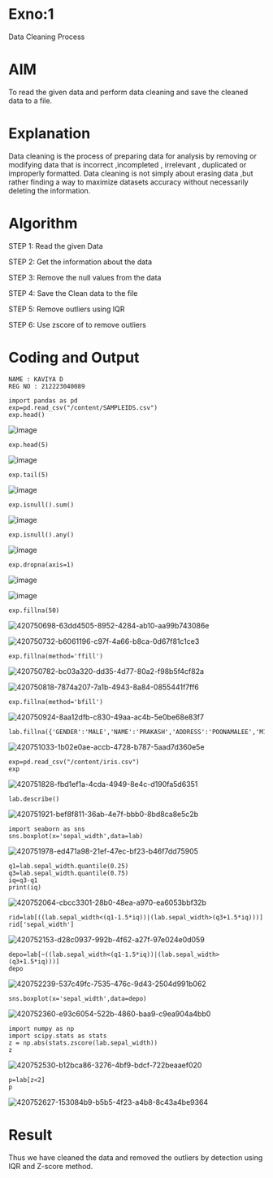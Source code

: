 # Exno:1
Data Cleaning Process

# AIM
To read the given data and perform data cleaning and save the cleaned data to a file.

# Explanation
Data cleaning is the process of preparing data for analysis by removing or modifying data that is incorrect ,incompleted , irrelevant , duplicated or improperly formatted. Data cleaning is not simply about erasing data ,but rather finding a way to maximize datasets accuracy without necessarily deleting the information.

# Algorithm
STEP 1: Read the given Data

STEP 2: Get the information about the data

STEP 3: Remove the null values from the data

STEP 4: Save the Clean data to the file

STEP 5: Remove outliers using IQR

STEP 6: Use zscore of to remove outliers

# Coding and Output

```
NAME : KAVIYA D
REG NO : 212223040089
```

```
import pandas as pd
exp=pd.read_csv("/content/SAMPLEIDS.csv")
exp.head()
```

![image](https://github.com/user-attachments/assets/f4a6b2a1-2b65-4636-9a21-2eeb078236ad)


```
exp.head(5)
```
![image](https://github.com/user-attachments/assets/4dd0a95f-c054-4ddb-a850-ad87f299c3ba)


```
exp.tail(5)
```
![image](https://github.com/user-attachments/assets/c0bd8d76-6d98-40dc-bd53-92bbe703ef49)


```
exp.isnull().sum()
```
![image](https://github.com/user-attachments/assets/b0cd6dea-e226-4dd8-abc9-794c845d1b63)


```
exp.isnull().any()
```

![image](https://github.com/user-attachments/assets/b78f98dc-5aa1-45c8-b44d-87e3c89384bb)


```
exp.dropna(axis=1)
```
![image](https://github.com/user-attachments/assets/e9953349-7bb1-4b31-8ad1-18235d3353eb)





![image](https://github.com/user-attachments/assets/02ee089f-4ce9-47b4-8c84-fae650714ca8)

```
exp.fillna(50)
```
![420750698-63dd4505-8952-4284-ab10-aa99b743086e](https://github.com/user-attachments/assets/4ae5fb27-5c27-45d6-9d1a-ce1e556bd521)


![420750732-b6061196-c97f-4a66-b8ca-0d67f81c1ce3](https://github.com/user-attachments/assets/d7a339ba-c012-4fa6-beeb-ef1454656162)

```
exp.fillna(method='ffill')
```
![420750782-bc03a320-dd35-4d77-80a2-f98b5f4cf82a](https://github.com/user-attachments/assets/85033de2-8c77-4017-b9d8-31e8bff4090d)


![420750818-7874a207-7a1b-4943-8a84-0855441f7ff6](https://github.com/user-attachments/assets/d1704ed1-d581-4fa1-9faf-bd32a27880c8)


```
exp.fillna(method='bfill')
```
![420750924-8aa12dfb-c830-49aa-ac4b-5e0be68e83f7](https://github.com/user-attachments/assets/3cc7f316-6c2d-4b83-af93-00a2536e640e)


```
lab.fillna({'GENDER':'MALE','NAME':'PRAKASH','ADDRESS':'POONAMALEE','M1':'50','M2':'89','M3':'75','M4':'82','TOTAL':'896','AVG':'89.00000'})
```

![420751033-1b02e0ae-accb-4728-b787-5aad7d360e5e](https://github.com/user-attachments/assets/8d54b2dd-a3d3-4330-a0a5-de54a4c6c360)


```
exp=pd.read_csv("/content/iris.csv")
exp
```

![420751828-fbd1ef1a-4cda-4949-8e4c-d190fa5d6351](https://github.com/user-attachments/assets/d1ec7c0e-e60c-4694-be01-c4e54fa0cf7d)


```
lab.describe()
```
![420751921-bef8f811-36ab-4e7f-bbb0-8bd8ca8e5c2b](https://github.com/user-attachments/assets/13b7ca5f-a9a6-427c-bfdf-0f6738945357)



```
import seaborn as sns
sns.boxplot(x='sepal_width',data=lab)
```

![420751978-ed471a98-21ef-47ec-bf23-b46f7dd75905](https://github.com/user-attachments/assets/19e2a370-8e53-40d3-b864-6e02c41486b2)


```
q1=lab.sepal_width.quantile(0.25)
q3=lab.sepal_width.quantile(0.75)
iq=q3-q1
print(iq)
```
![420752064-cbcc3301-28b0-48ea-a970-ea6053bbf32b](https://github.com/user-attachments/assets/1ef7faf2-a9bf-44b1-8682-01401cb6a227)


```
rid=lab[((lab.sepal_width<(q1-1.5*iq))|(lab.sepal_width>(q3+1.5*iq)))]
rid['sepal_width']
```

![420752153-d28c0937-992b-4f62-a27f-97e024e0d059](https://github.com/user-attachments/assets/a262db3a-ed95-468e-a3a5-d394493ca789)

```
depo=lab[~((lab.sepal_width<(q1-1.5*iq))|(lab.sepal_width>(q3+1.5*iq)))]
depo
```

![420752239-537c49fc-7535-476c-9d43-2504d991b062](https://github.com/user-attachments/assets/a521461c-549a-4d77-a8b8-8f894d2c51db)

```
sns.boxplot(x='sepal_width',data=depo)
```

![420752360-e93c6054-522b-4860-baa9-c9ea904a4bb0](https://github.com/user-attachments/assets/a47d15c0-8fcf-4c43-b26c-6127034e030a)


```
import numpy as np
import scipy.stats as stats
z = np.abs(stats.zscore(lab.sepal_width))
z
```

![420752530-b12bca86-3276-4bf9-bdcf-722beaaef020](https://github.com/user-attachments/assets/cb3ff664-f7b8-4ef9-b91e-8e1208f243e0)


```
p=lab[z<2]
p
```

![420752627-153084b9-b5b5-4f23-a4b8-8c43a4be9364](https://github.com/user-attachments/assets/67ba96d4-cc45-4539-b647-08241dfacf69)

# Result
Thus we have cleaned the data and removed the outliers by detection using IQR and Z-score method.
